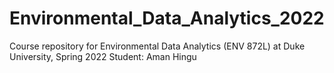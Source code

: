# Environmental_Data_Analytics_2022

Course repository for Environmental Data Analytics (ENV 872L) at Duke University, Spring 2022
Student: Aman Hingu
